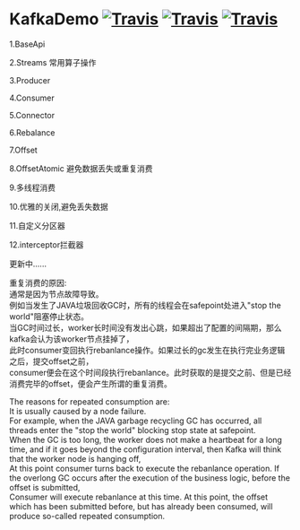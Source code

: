 # KafkaDemo  [![Travis](https://img.shields.io/badge/KafkaDemo-v1.0.0-green.svg)](https://github.com/huangyueranbbc)  [![Travis](https://img.shields.io/badge/Kafka-API-yellowgreen.svg)](http://kafka.apache.org/0100/javadoc/index.html)  [![Travis](https://img.shields.io/badge/Apache-Kafka-blue.svg)](http://kafka.apache.org/)
1.BaseApi

2.Streams  常用算子操作

3.Producer

4.Consumer

5.Connector

6.Rebalance

7.Offset

8.OffsetAtomic 避免数据丢失或重复消费

9.多线程消费

10.优雅的关闭,避免丢失数据

11.自定义分区器

12.interceptor拦截器


更新中......    

重复消费的原因:  
通常是因为节点故障导致。  
例如当发生了JAVA垃圾回收GC时，所有的线程会在safepoint处进入"stop the world"阻塞停止状态。  
当GC时间过长，worker长时间没有发出心跳，如果超出了配置的间隔期，那么kafka会认为该worker节点挂掉了，  
此时consumer变回执行rebanlance操作。如果过长的gc发生在执行完业务逻辑之后，提交offset之前，  
consumer便会在这个时间段执行rebanlance。此时获取的是提交之前、但是已经消费完毕的offset，便会产生所谓的重复消费。  

The reasons for repeated consumption are:  
It is usually caused by a node failure.  
For example, when the JAVA garbage recycling GC has occurred, all threads enter the "stop the world" blocking stop state at safepoint.  
When the GC is too long, the worker does not make a heartbeat for a long time, and if it goes beyond the configuration interval, then Kafka will think that the worker node is hanging off,  
At this point consumer turns back to execute the rebanlance operation. If the overlong GC occurs after the execution of the business logic, before the offset is submitted,  
Consumer will execute rebanlance at this time. At this point, the offset which has been submitted before, but has already been consumed, will produce so-called repeated consumption.  

